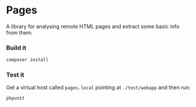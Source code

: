 # Pages

A library for analysing remote HTML pages and extract some basic info from them.

### Build it

```cmd
composer install
```

### Test it

Get a virtual host called `pages.local` pointing at `./test/webapp` and then run:

```cmd
phpunit
```